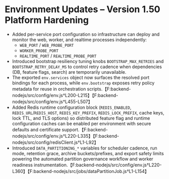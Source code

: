 # Environment Updates – Version 1.50 Platform Hardening

- Added per-service port configuration so infrastructure can deploy and monitor the web, worker, and realtime processes independently:
  - `WEB_PORT` / `WEB_PROBE_PORT`
  - `WORKER_PROBE_PORT`
  - `REALTIME_PORT` / `REALTIME_PROBE_PORT`
- Introduced bootstrap resiliency tuning knobs `BOOTSTRAP_MAX_RETRIES` and `BOOTSTRAP_RETRY_DELAY_MS` to control retry cadence when dependencies (DB, feature flags, search) are temporarily unavailable.
- The exported `env.services` object now surfaces the resolved port bindings for each process, while `env.bootstrap` exposes retry policy metadata for reuse in orchestration scripts.【F:backend-nodejs/src/config/env.js†L200-L215】【F:backend-nodejs/src/config/env.js†L455-L507】
- Added Redis runtime configuration block (`REDIS_ENABLED`, `REDIS_URL`/`REDIS_HOST`, `REDIS_KEY_PREFIX`, `REDIS_LOCK_PREFIX`, cache keys, lock TTL, and TLS options) so distributed feature flag and runtime configuration caches can be enabled per environment with secure defaults and certificate support.【F:backend-nodejs/src/config/env.js†L220-L335】【F:backend-nodejs/src/config/redisClient.js†L1-L92】
- Introduced `DATA_PARTITIONING_*` variables for scheduler cadence, run mode, retention grace, archive buckets/prefixes, and export safety limits powering the automated partition governance workflow and worker readiness instrumentation.【F:backend-nodejs/src/config/env.js†L220-L360】【F:backend-nodejs/src/jobs/dataPartitionJob.js†L1-L154】
